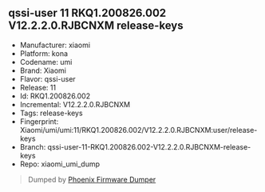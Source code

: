 ## qssi-user 11 RKQ1.200826.002 V12.2.2.0.RJBCNXM release-keys
- Manufacturer: xiaomi
- Platform: kona
- Codename: umi
- Brand: Xiaomi
- Flavor: qssi-user
- Release: 11
- Id: RKQ1.200826.002
- Incremental: V12.2.2.0.RJBCNXM
- Tags: release-keys
- Fingerprint: Xiaomi/umi/umi:11/RKQ1.200826.002/V12.2.2.0.RJBCNXM:user/release-keys
- Branch: qssi-user-11-RKQ1.200826.002-V12.2.2.0.RJBCNXM-release-keys
- Repo: xiaomi_umi_dump


>Dumped by [Phoenix Firmware Dumper](https://github.com/DroidDumps/phoenix_firmware_dumper)
